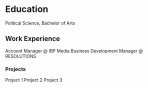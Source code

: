 # Education
Political Science, Bachelor of Arts

## Work Experience
Account Manager @ IBP Media
Business Development Manager @ RESOLUTIONS

### Projects
Project 1
Project 2
Project 3
